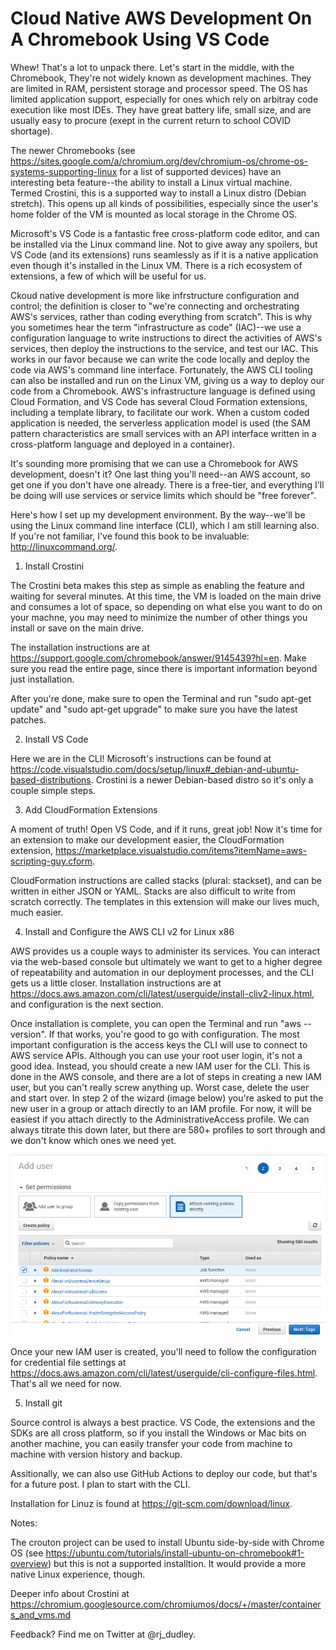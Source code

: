 # Cloud Native AWS Development On A Chromebook Using VS Code

Whew!  That's a lot to unpack there.  Let's start in the middle, with the Chromebook,  They're not widely known as development machines.  They are limited in RAM, persistent storage and processor speed.  The OS has limited application support, especially for ones which rely on arbitray code execution like most IDEs.  They have great battery life, small size, and are usually easy to procure (exept in the current return to school COVID shortage).

The newer Chromebooks (see https://sites.google.com/a/chromium.org/dev/chromium-os/chrome-os-systems-supporting-linux for a list of supported devices) have an interesting beta feature--the ability to install a Linux virtual machine.  Termed Crostini, this is a supported way to install a Linux distro (Debian stretch).  This opens up all kinds of possibilities, especially since the user's home folder of the VM is mounted as local storage in the Chrome OS.

Microsoft's VS Code is a fantastic free cross-platform code editor, and can be installed via the Linux command line.  Not to give away any spoilers, but VS Code (and its extensions) runs seamlessly as if it is a native application even though it's installed in the Linux VM.  There is a rich ecosystem of extensions, a few of which will be useful for us.

Ckoud native development is more like infrstructure configuration and control; the definition is closer to "we're connecting and orchestrating AWS's services, rather than coding everything from scratch".  This is why you sometimes hear the term "infrastructure as code" (IAC)--we use a configuration language to write instructions to direct the activities of AWS's services, then deploy the instructions to the service, and test our IAC.  This works in our favor because we can write the code locally and deploy the code via AWS's command line interface.  Fortunately, the AWS CLI tooling can also be installed and run on the Linux VM, giving us a way to deploy our code from a Chromebook.  AWS's infrastructure language is defined using Cloud Formation, and VS Code has several Cloud Formation extensions, including a template library, to facilitate our work.  When a custom coded application is needed, the serverless application model is used (the SAM pattern characteristics are small services with an API interface written in a cross-platform language and deployed in a container).

It's sounding more promising that we can use a Chromebook for AWS development, doesn't it?  One last thing you'll need--an AWS account, so get one if you don't have one already.  There is a free-tier, and everything I'll be doing will use services or service limits which should be "free forever".

Here's how I set up my development environment.  By the way--we'll be using the Linux command line interface (CLI), which I am still learning also.  If you're not familiar, I've found this book to be invaluable: http://linuxcommand.org/.

1. Install Crostini

The Crostini beta makes this step as simple as enabling the feature and waiting for several minutes.  At this time, the VM is loaded on the main drive and consumes a lot of space, so depending on what else you want to do on your machne, you may need to minimize the number of other things you install or save on the main drive.

The installation instructions are at https://support.google.com/chromebook/answer/9145439?hl=en.  Make sure you read the entire page, since there is important information beyond just installation.

After you're done, make sure to open the Terminal and run "sudo apt-get update" and "sudo apt-get upgrade" to make sure you have the latest patches.

2. Install VS Code

Here we are in the CLI!  Microsoft's instructions can be found at https://code.visualstudio.com/docs/setup/linux#_debian-and-ubuntu-based-distributions.  Crostini is a newer Debian-based distro so it's only a couple simple steps.

3. Add CloudFormation Extensions

A moment of truth!  Open VS Code, and if it runs, great job!  Now it's time for an extension to make our development easier, the CloudFormation extension, https://marketplace.visualstudio.com/items?itemName=aws-scripting-guy.cform.

CloudFormation instructions are called stacks (plural: stackset), and can be written in either JSON or YAML.  Stacks are also difficult to write from scratch correctly.  The templates in this extension will make our lives much, much easier.

4. Install and Configure the AWS CLI v2 for Linux x86

AWS provides us a couple ways to administer its services.  You can interact via the web-based console but ultimately we want to get to a higher degree of repeatability and automation in our deployment processes, and the CLI gets us a little closer.  Installation instructions are at https://docs.aws.amazon.com/cli/latest/userguide/install-cliv2-linux.html, and configuration is the next section.

Once installation is complete, you can open the Terminal and run "aws --version".  If that works, you're good to go with configuration.  The most important configuration is the access keys the CLI will use to connect to AWS service APIs.  Although you can use your root user login, it's not a good idea.  Instead, you should create a new IAM user for the CLI.  This is done in the AWS console, and there are a lot of steps in creating a new IAM user, but you can't really screw anything up.  Worst case, delete the user and start over.  In step 2 of the wizard (image below) you're asked to put the new user in a group or attach directly to an IAM profile.  For now, it will be easiest if you attach directly to the AdministrativeAccess profile. We can always titrate this down later, but there are 580+ profiles to sort through and we don't know which ones we need yet.

![user wizard step 2](user_wizard_step_2.png)

Once your new IAM user is created, you'll need to follow the configuration for credential file settings at https://docs.aws.amazon.com/cli/latest/userguide/cli-configure-files.html.  That's all we need for now.

5. Install git

Source control is always a best practice.  VS Code, the extensions and the SDKs are all cross platform, so if you install the Windows or Mac bits on another machine, you can easily transfer your code from machine to machine with version history and backup.

Assitionally, we can also use GitHub Actions to deploy our code, but that's for a future post.  I plan to start with the CLI.

Installation for Linuz is found at https://git-scm.com/download/linux.


Notes:

The crouton project can be used to install Ubuntu side-by-side with Chrome OS (see https://ubuntu.com/tutorials/install-ubuntu-on-chromebook#1-overview) but this is not a supported installtion.  It would provide a more native Linux experience, though.

Deeper info about Crostini at https://chromium.googlesource.com/chromiumos/docs/+/master/containers_and_vms.md

Feedback?  Find me on Twitter at @rj_dudley.